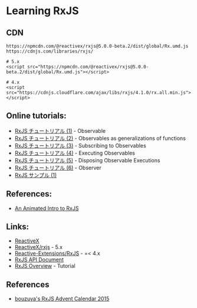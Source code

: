 # Learning RxJS


## CDN

```
https://npmcdn.com/@reactivex/rxjs@5.0.0-beta.2/dist/global/Rx.umd.js
https://cdnjs.com/libraries/rxjs/

# 5.x
<script src="https://npmcdn.com/@reactivex/rxjs@5.0.0-beta.2/dist/global/Rx.umd.js"></script>

# 4.x
<script src="https://cdnjs.cloudflare.com/ajax/libs/rxjs/4.1.0/rx.all.min.js"></script>
```

## Online tutorials:
- [RxJS チュートリアル (1)](https://jsfiddle.net/stageclear/kobmcc4t/) - Observable
- [RxJS チュートリアル (2)](https://jsfiddle.net/stageclear/ymv7m2b7/) - Observables as generalizations of functions
- [RxJS チュートリアル (3)](https://jsfiddle.net/stageclear/ervmx938/) - Subscribing to Observables
- [RxJS チュートリアル (4)](https://jsfiddle.net/stageclear/4wo03e69/) - Executing Observables
- [RxJS チュートリアル (5)](https://jsfiddle.net/stageclear/wdzzgpf8/) - Disposing Observable Executions
- [RxJS チュートリアル (6)](https://jsfiddle.net/stageclear/yeLz5ztp/) - Observer
- [RxJS サンプル (1)](https://jsfiddle.net/stageclear/odenhtLe/)

## References: 
- [An Animated Intro to RxJS](https://css-tricks.com/animated-intro-rxjs/)

## Links:

- [ReactiveX](http://reactivex.io/)
- [ReactiveX/rxjs](https://github.com/ReactiveX/RxJS) - 5.x
- [Reactive-Extensions/RxJS](https://github.com/Reactive-Extensions/RxJS) - =< 4.x
- [RxJS API Document](http://rxjs5-esdoc-decision-tree.surge.sh/)
- [RxJS Overview](http://reactivex.io/rxjs/manual/overview.html) - Tutorial


## References

- [bouzuya's RxJS Advent Calendar 2015](http://www.adventar.org/calendars/1200)
